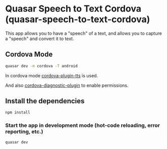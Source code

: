 # Quasar Speech to Text Cordova (quasar-speech-to-text-cordova)

This app allows you to have a "speech" of a text, and allows you to capture a "speech" and convert it to text.

## Cordova Mode
```bash
quasar dev -m cordova -T android
```
In cordova mode [cordova-plugin-tts](https://www.npmjs.com/package/cordova-plugin-tts) is used.

And also [cordova-diagnostic-plugin](https://github.com/dpa99c/cordova-diagnostic-plugin) to enable permissions.


## Install the dependencies
```bash
npm install
```

### Start the app in development mode (hot-code reloading, error reporting, etc.)
```bash
quasar dev
```
